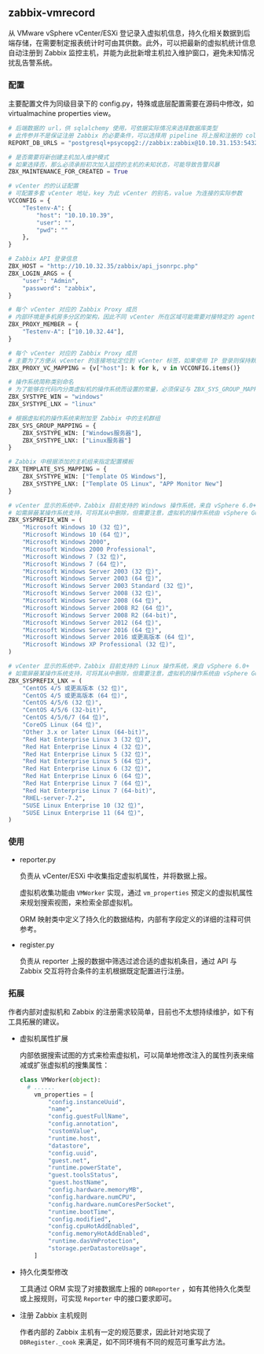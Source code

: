 ## zabbix-vmrecord

从 VMware vSphere vCenter/ESXi 登记录入虚拟机信息，持久化相关数据到后端存储，在需要制定报表统计时可由其供数。此外，可以把最新的虚拟机统计信息自动注册到 Zabbix 监控主机，并能为此批新增主机拉入维护窗口，避免未知情况扰乱告警系统。

### 配置

主要配置文件为同级目录下的 config.py，特殊或底层配置需要在源码中修改，如 virtualmachine properties view。

```python
# 后端数据的 url，供 sqlalchemy 使用，可依据实际情况来选择数据库类型
# 此传参并不是保证注册 Zabbix 的必要条件，可以选择用 pipeline 将上报和注册的 collect 连接起来，则不需要中间库
REPORT_DB_URLS = "postgresql+psycopg2://zabbix:zabbix@10.10.31.153:5432/zabbix"

# 是否需要将新创建主机加入维护模式
# 如果选择否，那么必须承担初次加入监控的主机的未知状态，可能导致告警风暴
ZBX_MAINTENANCE_FOR_CREATED = True

# vCenter 的的认证配置
# 可配置多套 vCenter 地址，key 为此 vCenter 的别名，value 为连接的实际参数
VCCONFIG = {
    "Testenv-A": {
        "host": "10.10.10.39",
        "user": "",
        "pwd": ""
    },
}

# Zabbix API 登录信息
ZBX_HOST = "http://10.10.32.35/zabbix/api_jsonrpc.php"
ZBX_LOGIN_ARGS = {
    "user": "Admin",
    "password": "zabbix",
}

# 每个 vCenter 对应的 Zabbix Proxy 成员
# 内部环境是多机房多分区的架构，因此不同 vCenter 所在区域可能需要对接特定的 agent 代理，可在此配置
ZBX_PROXY_MEMBER = {
    "Testenv-A": ["10.10.32.44"],
}

# 每个 vCenter 对应的 Zabbix Proxy 成员
# 主要为了方便从 vCenter 的连接地址定位到 vCenter 标签，如果使用 IP 登录则保持默认格式，如果使用 FQDN 则可定制配置
ZBX_PROXY_VC_MAPPING = {v["host"]: k for k, v in VCCONFIG.items()}

# 操作系统简称类别命名
# 为了能够在代码内分类虚拟机的操作系统而设置的常量，必须保证与 ZBX_SYS_GROUP_MAPPING 和 ZBX_TEMPLATE_SYS_MAPPING 的 key 一致
ZBX_SYSTYPE_WIN = "windows"
ZBX_SYSTYPE_LNX = "linux"

# 根据虚拟机的操作系统来附加至 Zabbix 中的主机群组
ZBX_SYS_GROUP_MAPPING = {
    ZBX_SYSTYPE_WIN: ["Windows服务器"],
    ZBX_SYSTYPE_LNX: ["Linux服务器"]
}

# Zabbix 中根据添加的主机组来指定配置模板
ZBX_TEMPLATE_SYS_MAPPING = {
    ZBX_SYSTYPE_WIN: ["Template OS Windows"],
    ZBX_SYSTYPE_LNX: ["Template OS Linux", "APP Monitor New"]
}

# vCenter 显示的系统中，Zabbix 目前支持的 Windows 操作系统，来自 vSphere 6.0+
# 如需屏蔽某操作系统支持，可将其从中删除，但需要注意，虚拟机的操作系统由 vSphere Guest 获取，不一定完全准确
ZBX_SYSPREFIX_WIN = (
    "Microsoft Windows 10 (32 位)",
    "Microsoft Windows 10 (64 位)",
    "Microsoft Windows 2000",
    "Microsoft Windows 2000 Professional",
    "Microsoft Windows 7 (32 位)",
    "Microsoft Windows 7 (64 位)",
    "Microsoft Windows Server 2003 (32 位)",
    "Microsoft Windows Server 2003 (64 位)",
    "Microsoft Windows Server 2003 Standard (32 位)",
    "Microsoft Windows Server 2008 (32 位)",
    "Microsoft Windows Server 2008 (64 位)",
    "Microsoft Windows Server 2008 R2 (64 位)",
    "Microsoft Windows Server 2008 R2 (64-bit)",
    "Microsoft Windows Server 2012 (64 位)",
    "Microsoft Windows Server 2016 (64 位)",
    "Microsoft Windows Server 2016 或更高版本 (64 位)",
    "Microsoft Windows XP Professional (32 位)",
)

# vCenter 显示的系统中，Zabbix 目前支持的 Linux 操作系统，来自 vSphere 6.0+
# 如需屏蔽某操作系统支持，可将其从中删除，但需要注意，虚拟机的操作系统由 vSphere Guest 获取，不一定完全准确
ZBX_SYSPREFIX_LNX = (
    "CentOS 4/5 或更高版本 (32 位)",
    "CentOS 4/5 或更高版本 (64 位)",
    "CentOS 4/5/6 (32 位)",
    "CentOS 4/5/6 (32-bit)",
    "CentOS 4/5/6/7 (64 位)",
    "CoreOS Linux (64 位)",
    "Other 3.x or later Linux (64-bit)",
    "Red Hat Enterprise Linux 3 (32 位)",
    "Red Hat Enterprise Linux 4 (32 位)",
    "Red Hat Enterprise Linux 5 (32 位)",
    "Red Hat Enterprise Linux 5 (64 位)",
    "Red Hat Enterprise Linux 6 (32 位)",
    "Red Hat Enterprise Linux 6 (64 位)",
    "Red Hat Enterprise Linux 7 (64 位)",
    "Red Hat Enterprise Linux 7 (64-bit)",
    "RHEL-server-7.2",
    "SUSE Linux Enterprise 10 (32 位)",
    "SUSE Linux Enterprise 11 (64 位)",
)
```

### 使用

+ reporter.py

  负责从 vCenter/ESXi 中收集指定虚拟机属性，并将数据上报。

  虚拟机收集功能由 `VMWorker` 实现，通过 `vm_properties` 预定义的虚拟机属性来规划搜索视图，来检索全部虚拟机。

  ORM 映射类中定义了持久化的数据结构，内部有字段定义的详细的注释可供参考。

+ register.py

  负责从 reporter 上报的数据中筛选过滤合适的虚拟机条目，通过 API 与 Zabbix 交互将符合条件的主机根据既定配置进行注册。

### 拓展

作者内部对虚拟机和 Zabbix 的注册需求较简单，目前也不太想持续维护，如下有工具拓展的建议。

+ 虚拟机属性扩展

  内部依据搜索试图的方式来检索虚拟机，可以简单地修改注入的属性列表来缩减或扩张虚拟机的搜集属性：

  ```python
  class VMWorker(object):
  	# ......
      vm_properties = [
          "config.instanceUuid",
          "name",
          "config.guestFullName",
          "config.annotation",
          "customValue",
          "runtime.host",
          "datastore",
          "config.uuid",
          "guest.net",
          "runtime.powerState",
          "guest.toolsStatus",
          "guest.hostName",
          "config.hardware.memoryMB",
          "config.hardware.numCPU",
          "config.hardware.numCoresPerSocket",
          "runtime.bootTime",
          "config.modified",
          "config.cpuHotAddEnabled",
          "config.memoryHotAddEnabled",
          "runtime.dasVmProtection",
          "storage.perDatastoreUsage",
      ]
  ```

+ 持久化类型修改

  工具通过 ORM 实现了对接数据库上报的 `DBReporter` ，如有其他持久化类型或上报规则，可实现 `Reporter` 中的接口要求即可。

+ 注册 Zabbix 主机规则

  作者内部的 Zabbix 主机有一定的规范要求，因此针对地实现了 `DBRegister._cook` 来满足，如不同环境有不同的规范可重写此方法。



